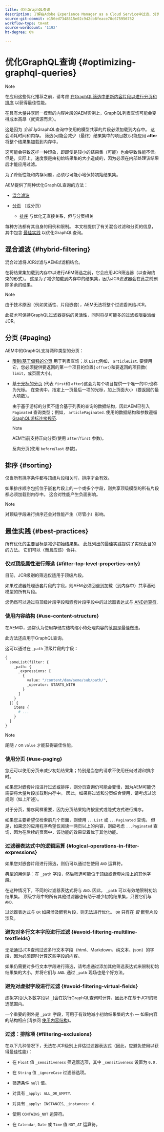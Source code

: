 ```yaml
---
title: 优化GraphQL查询
description: 了解在Adobe Experience Manager as a Cloud Service中过滤、分页和排序内容片段以进行无头内容交付时，如何优化GraphQL查询。
source-git-commit: e156ed7348815e02c942cb8feace70c675956752
workflow-type: tm+mt
source-wordcount: '1192'
ht-degree: 0%

---
```



# 优化GraphQL查询 {#optimizing-graphql-queries}

>[!NOTE]
>
>在应用这些优化推荐之前，请考虑 [在GraphQL筛选中更新内容片段以进行分页和排序](/help/headless/graphql-api/graphql-paging-sorting-content-update.md) 以获得最佳性能。

在具有大量共享同一模型的内容片段的AEM实例上，GraphQL列表查询可能会变得成本高昂（就资源而言）。

这是因为 *全部* 与GraphQL查询中使用的模型共享的片段必须加载到内存中。 这会消耗时间和内存。 筛选(可能会减少（最终）结果集中的项目数)只能应用 **after** 将整个结果集加载到内存中。

这可能会导致这样一种印象，即即使是较小的结果集（可能）也会导致性能不佳。 但是，实际上，速度慢是由初始结果集的大小造成的，因为必须在内部处理该结果后才能应用过滤。

为了降低性能和内存问题，必须尽可能小地保持初始结果集。

AEM提供了两种优化GraphQL查询的方法：

* [混合滤波](#hybrid-filtering)
* [分页](#paging) （或分页）

   * [排序](#sorting) 与优化无直接关系，但与分页相关

每种方法都有其自身的用例和限制。 本文档提供了有关混合过滤和分页的信息，其中包含 [最佳实践](#best-practices) 以优化GraphQL查询。

## 混合滤波 {#hybrid-filtering}

混合过滤将JCR过滤与AEM过滤相结合。

在将结果集加载到内存中以进行AEM筛选之前，它会应用JCR筛选器（以查询约束的形式）。 这是为了减少加载到内存中的结果集，因为JCR滤波器会在此之前删除多余的结果。

>[!NOTE]
>
>由于技术原因（例如灵活性、片段嵌套），AEM无法将整个过滤委派给JCR。

此技术可保持GraphQL过滤器提供的灵活性，同时将尽可能多的过滤权限委派给JCR。

## 分页 {#paging}

AEM中的GraphQL支持两种类型的分页：

* [限制/基于偏移的分页](/help/headless/graphql-api/content-fragments.md#list-offset-limit)
用于列表查询；以 
`List`;例如， `articleList`.
要使用它，您必须提供要返回的第一个项目的位置( `offset`)和要返回的项目数( `limit`，或页面大小)。

* [基于光标的分页](/help/headless/graphql-api/content-fragments.md#paginated-first-after) (代表 `first`和 `after`)这会为每个项目提供一个唯一的ID;也称为光标。
在查询中，指定上一页最后一项的光标，加上页面大小（要返回的最大项数）。

   由于基于游标的分页不适合基于列表的查询的数据结构，因此AEM已引入 `Paginated` 查询类型；例如， `articlePaginated`. 使用的数据结构和参数遵循 [GraphQL游标连接规范](https://relay.dev/graphql/connections.htm).

   >[!NOTE]
   >
   >AEM当前支持正向分页(使用 `after`/`first` 参数)。
   >
   >反向分页(使用 `before`/`last` 参数)。

## 排序 {#sorting}

仅当所有排序条件都与顶级片段相关时，排序才会有效。

如果排序顺序包括位于嵌套片段上的一个或多个字段，则共享顶级模型的所有片段都必须加载到内存中。 这会对性能产生负面影响。

>[!NOTE]
>
>对顶级字段进行排序还会对性能产生（尽管小）影响。

## 最佳实践 {#best-practices}

所有优化的主要目标是减少初始结果集。 此处列出的最佳实践提供了实现此目的的方法。 它们可以（而且应该）合并。

### 仅对顶级属性进行筛选 {#filter-top-level-properties-only}

目前，JCR级别的筛选仅适用于顶级片段。

如果过滤器处理嵌套片段的字段，则AEM必须回退到加载（到内存中）共享基础模型的所有片段。

您仍然可以通过将顶级片段字段和嵌套片段字段中的过滤器表达式与 [AND运算符](#logical-operations-in-filter-expressions).

### 使用内容结构 {#use-content-structure}

在AEM中，通常认为使用存储库结构缩小待处理内容的范围是最佳做法。

此方法还应用于GraphQL查询。

这可以通过在 `_path` 顶级片段的字段：

```graphql
{
  someList(filter: {
    _path: {
      _expressions: [ 
        {
          value: "/content/dam/some/sub/path/",
          _operator: STARTS_WITH
        }
      ]
    }
  }) {
    items {
      # ...
    }
  }
}
```

>[!NOTE]
>
>尾随 `/` on `value` 才能获得最佳性能。

### 使用分页 {#use-paging}

您还可以使用分页来减少初始结果集；特别是当您的请求不使用任何过滤和排序时。

如果您对嵌套片段进行过滤或排序，则分页查询仍可能会变慢，因为AEM可能仍需要将大量片段加载到内存中。 因此，如果将过滤和分页结合使用，请考虑过滤规则（如上所述）。

对于分页，排序同样重要，因为分页结果始终按显式或隐式方式进行排序。

如果您主要希望仅检索前几个页面，则使用 `...List` 或 `...Paginated` 查询。 但是，如果您的应用程序希望仅阅读一两页以上的内容，则应考虑 `...Paginated` 查询，因为在后续的页面中，该功能的效果显着优于其他功能。

### 过滤器表达式中的逻辑运算 {#logical-operations-in-filter-expressions}

如果您对嵌套片段进行筛选，则仍可以通过在使用 `AND` 运算符。

典型的用例是：在 `_path` 字段，然后筛选可能位于顶级或嵌套片段上的其他字段。

在这种情况下，不同的过滤器表达式将与 `AND`. 因此， `_path` 可以有效地限制初始结果集。 顶级字段中的所有其他过滤器也有助于减少初始结果集，只要它们与 `AND`.

过滤器表达式与 `OR` 如果涉及嵌套片段，则无法进行优化。 `OR` 只有在 *否* 嵌套片段涉及。

### 避免对多行文本字段进行过滤 {#avoid-filtering-multiline-textfields}

无法通过JCR查询过滤多行文本字段（html、Markdown、纯文本、json）的字段，因为必须即时计算这些字段的内容。

如果仍需要对多行文本字段进行筛选，请考虑通过添加其他筛选表达式来限制初始结果集的大小，并将它们与 `AND`. 通过 `_path` 现场也是个好方法。

### 避免对虚拟字段进行过滤 {#avoid-filtering-virtual-fields}

虚拟字段(大多数字段以 `_`)会在执行GraphQL查询时计算，因此不在基于JCR的筛选范围内。

一个重要的例外是 `_path` 字段，可用于有效地减小初始结果集的大小 — 如果内容的结构相应(请参阅 [使用内容结构](#use-content-structure))。

### 过滤：排除项 {#filtering-exclusions}

在以下几种情况下，无法在JCR级别上评估过滤器表达式（因此，应避免使用以获得最佳性能）：

* 在 `Float` 值 `_sensitiveness` 筛选器选项，其中 `_sensitiveness` 设置为 `0.0` .

* 在 `String` 值 `_ignoreCase` 过滤器选项。

* 筛选条件 `null` 值。

* 对具有 `_apply: ALL_OR_EMPTY`.

* 对具有 `_apply: INSTANCES`, `_instances: 0`.

* 使用 `CONTAINS_NOT` 运算符。

* 在 `Calendar`, `Date` 或 `Time` 值 `NOT_AT` 运算符。
